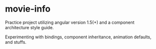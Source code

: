 # movie-info

Practice project utilizing angular version 1.5(+) and a component architecture style guide. 

Experimenting with bindings, component inheritance, animation defaults, and stuffs.  